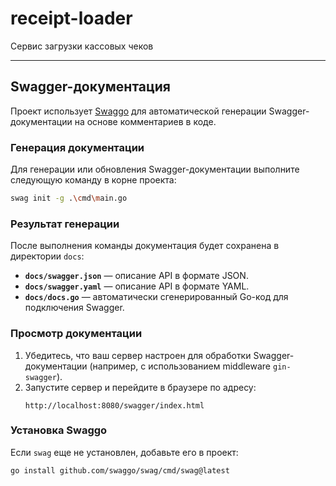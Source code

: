 # receipt-loader

Сервис загрузки кассовых чеков

---

## Swagger-документация

Проект использует [Swaggo](https://github.com/swaggo/swag) для автоматической генерации Swagger-документации на основе комментариев в коде.

### Генерация документации

Для генерации или обновления Swagger-документации выполните следующую команду в корне проекта:

```bash
swag init -g .\cmd\main.go
```

### Результат генерации

После выполнения команды документация будет сохранена в директории `docs`:

- **`docs/swagger.json`** — описание API в формате JSON.
- **`docs/swagger.yaml`** — описание API в формате YAML.
- **`docs/docs.go`** — автоматически сгенерированный Go-код для подключения Swagger.

### Просмотр документации

1. Убедитесь, что ваш сервер настроен для обработки Swagger-документации (например, с использованием middleware `gin-swagger`).
2. Запустите сервер и перейдите в браузере по адресу:
   ```
   http://localhost:8080/swagger/index.html
   ```

### Установка Swaggo

Если `swag` еще не установлен, добавьте его в проект:

```bash
go install github.com/swaggo/swag/cmd/swag@latest
```


